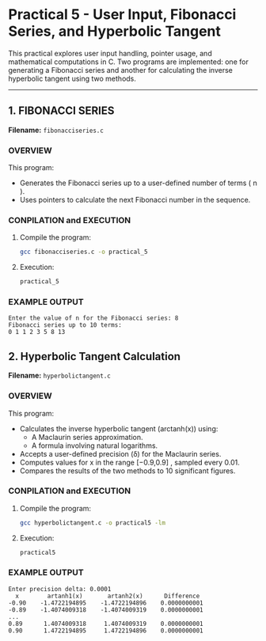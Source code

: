 # Practical 5 - User Input, Fibonacci Series, and Hyperbolic Tangent

This practical explores user input handling, pointer usage, and mathematical computations in C. Two programs are implemented: one for generating a Fibonacci series and another for calculating the inverse hyperbolic tangent using two methods.

---

## 1. FIBONACCI SERIES

**Filename:** `fibonacciseries.c`

### OVERVIEW
This program:
- Generates the Fibonacci series up to a user-defined number of terms \( n \).
- Uses pointers to calculate the next Fibonacci number in the sequence.

### CONPILATION and EXECUTION
1. Compile the program:
   ```bash
   gcc fibonacciseries.c -o practical_5

2. Execution:
   ```bash
   practical_5

### EXAMPLE OUTPUT
    Enter the value of n for the Fibonacci series: 8
    Fibonacci series up to 10 terms:
    0 1 1 2 3 5 8 13 

## 2. Hyperbolic Tangent Calculation

**Filename:** `hyperbolictangent.c`

### OVERVIEW
This program:

- Calculates the inverse hyperbolic tangent (arctanh(x)) using:
  - A Maclaurin series approximation.
  - A formula involving natural logarithms.
- Accepts a user-defined precision (δ) for the Maclaurin series.
- Computes values for x in the range [−0.9,0.9] , sampled every 0.01.
- Compares the results of the two methods to 10 significant figures.

### CONPILATION and EXECUTION
1. Compile the program:
   ```bash
   gcc hyperbolictangent.c -o practical5 -lm
2. Execution:
   ```bash
   practical5

### EXAMPLE OUTPUT
    Enter precision delta: 0.0001
      x        artanh1(x)       artanh2(x)      Difference
    -0.90    -1.4722194895    -1.4722194896    0.0000000001
    -0.89    -1.4074009318    -1.4074009319    0.0000000001
    ...
    0.89      1.4074009318     1.4074009319    0.0000000001
    0.90      1.4722194895     1.4722194896    0.0000000001
   
  
